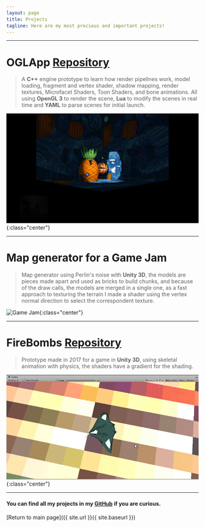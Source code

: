 ```yaml
---
layout: page
title: Projects
tagline: Here are my most precious and important projects!
---
```


---

# OGLApp <a href="https://github.com/Consalv0/OGLApp" class="btn right"> Repository </a>

> A **C++** engine prototype to learn how render pipelines work, model loading, fragment and vertex shader, shadow mapping, render textures, Microfacet Shaders, Toon Shaders, and bone animations. All using **OpenGL 3** to render the scene, **Lua** to modify the scenes in real time and **YAML** to parse scenes for initial launch.

![OGLApp Main](/OGLApp-Main.gif){:class="center"}
<!-- <iframe src="http://www.youtube.com/embed/WO82PoAczTc" frameborder="0" class="center"> </iframe> -->

---

# Map generator for a Game Jam

> Map generator using Perlin's noise with **Unity 3D**, the models are pieces made apart and used as bricks to build chunks, and because of the draw calls, the models are merged in a single one, as a fast approach to texturing the terrain I made a shader using the vertex normal direction to select the correspondent texture.

![Game Jam](/PGJPrueba1-O3.gif){:class="center"}

---

# FireBombs <a href="https://github.com/Consalv0/FireBombs" class="btn right"> Repository </a>

> Prototype made in 2017 for a game in **Unity 3D**, using skeletal animation with physics, the shaders have a gradient for the shading.

![OGLApp Main](/Raygame.gif){:class="center"}

---

#### You can find all my projects in my [GitHub](https://github.com/Consalv0) if you are curious.

[Return to main page]({{ site.url }}{{ site.baseurl }})
